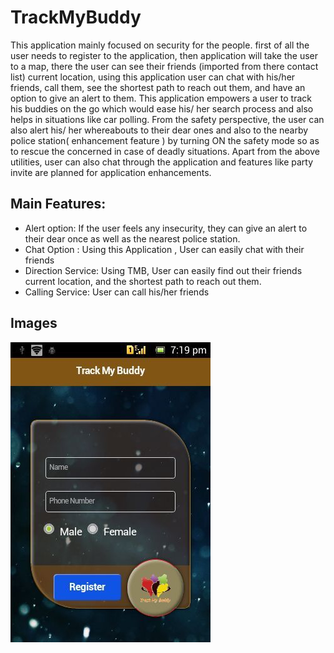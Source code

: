 # TrackMyBuddy

This application mainly focused on security for the people. first of all the user needs to register to the application, then application will take the user to a map, there the user can see their friends (imported from there contact list) current location, using this application user can chat with his/her friends, call them, see the shortest path to reach out them, and have an option to give an alert to them. This application empowers a user to track his buddies on the go which would ease his/ her search process and also helps in situations like car polling. From the safety perspective, the user can also alert his/ her whereabouts to their dear ones and also to the nearby police station( enhancement feature ) by turning ON the safety mode so as to rescue the concerned in case of deadly situations. Apart from the above utilities, user can also chat through the application and features like party invite are planned for application enhancements.

## Main Features:

* Alert option: If the user feels any insecurity, they can give an alert to their dear once as well as the nearest police station.
* Chat Option : Using this Application , User can easily chat with their friends
* Direction Service: Using TMB, User can easily find out their friends current location, and the shortest path to reach out them.
* Calling Service: User can call his/her friends

## Images

![alt text](https://github.com/sutheesh/TrackMyBuddy/blob/master/ScreenShots/TMB_1.jpg)
